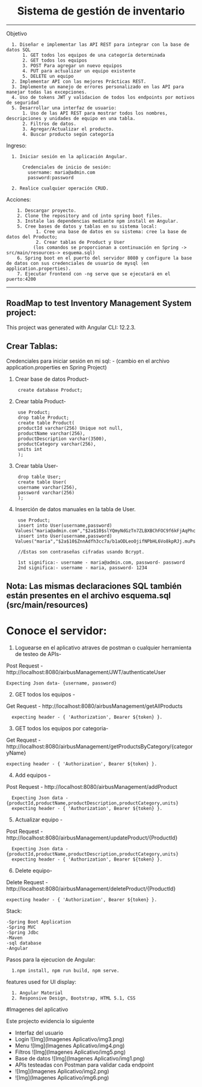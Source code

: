  <h1 align="center"> Sistema de gestión de inventario</h1>
 
 ---
 
  Objetivo

      1. Diseñar e implementar las API REST para integrar con la base de datos SQL
          1. GET todos los equipos de una categoría determinada
          2. GET todos los equipos
          3. POST Para agregar un nuevo equipos
          4. PUT para actualizar un equipo existente
          5. DELETE un equipo
      2. Implementar API con las mejores Prácticas REST.
      3. Implemente un manejo de errores personalizado en las API para manejar todas las excepciones.
      4. Uso de tokens JWT y validacion de todos los endpoints por motivos de seguridad
      5. Desarrollar una interfaz de usuario:
          1. Uso de las API REST para mostrar todos los nombres, descripciones y unidades de equipo en una tabla.
          2. Filtros de datos.
          3. Agregar/Actualizar el producto.
          4. Buscar producto según categoría


  Ingreso:
  
      1. Iniciar sesión en la aplicación Angular.
          
          Credenciales de inicio de sesión:
            username: maria@admin.com
            password:password
            
      2. Realice cualquier operación CRUD.

  Acciones:

        1. Descargar proyecto.
        2. Clone the repository and cd into spring boot files.
        3. Instale las dependencias mediante npm install en Angular.
        5. Cree bases de datos y tablas en su sistema local: 
               1. Cree una base de datos en su sistema: cree la base de datos del Producto;
               2. Crear tablas de Product y User
              (los comandos se proporcionan a continuación en Spring -> src/main/resources-> esquema.sql)
        6. Spring boot en el puerto del servidor 8080 y configure la base de datos con sus credenciales de usuario de mysql (en application.properties).
        7. Ejecutar frontend con -ng serve que se ejecutará en el puerto:4200

        
---

RoadMap to test Inventory Management System project:
-----------------------------------------------------------------------------------------------

This project was generated with Angular CLI: 12.2.3.

Crear Tablas:   
-----------------------------------------------------------------------------------------------

Credenciales para iniciar sesión en mi sql: - (cambio en el archivo application.properties en Spring Project)

1. Crear base de datos Product-

        create database Product;
	
2. Crear tabla Product-
	
	    use Product;
        drop table Product;
        create table Product(
        productId varchar(256) Unique not null,
        productName varchar(256),
        productDescription varchar(3500),
        productCategory varchar(256),
        units int
        );

3. Crear tabla User-

	
        drop table User;
        create table User(
        username varchar(256),
        password varchar(256)
        );

4. Inserción de datos manuales en la tabla de User.

		use Product;
		insert into User(username,password) Values("maria@admin.com","$2a$10$slYQmyNdGzTn7ZLBXBChFOC9f6kFjAqPhccnP6DxlWXx2lPk1C3G6");
        insert into User(username,password) Values("maria","$2a$10$ZnnAdfh3cc7a/b1aODLeoOjifNPbHL6Vo8kpRJj.muPsVp1697hJO");
		
		//Estas son contraseñas cifradas usando Bcrypt.
		
		1st significa:- username - maria@admin.com, password- password
		2nd significa:- username - maria, password- 1234


Nota: Las mismas declaraciones SQL también están presentes en el archivo esquema.sql (src/main/resources)
-----------------------------------------------------------------------------------------------


# Conoce el servidor:

1. Loguearse en el aplicativo atraves de postman o cualquier herramienta de testeo de APIs-

Post Request - http://localhost:8080/airbusManagement/JWT/authenticateUser

    Expecting Json data- {username, password}


2. GET todos los equipos -

Get Request - http://localhost:8080/airbusManagement/getAllProducts 
 
      expecting header - { 'Authorization', Bearer ${token} }.


3. GET todos los equipos por categoria-

Get Request - http://localhost:8080/airbusManagement/getProductsByCategory/{categoryName} 

    expecting header - { 'Authorization', Bearer ${token} }.

4. Add equipos -

Post Request - http://localhost:8080/airbusManagement/addProduct 

      Expecting Json data - {productId,productName,productDescription,productCategory,units} 
      expecting header - { 'Authorization', Bearer ${token} }.


5. Actualizar equipo -

Post Request - http://localhost:8080/airbusManagement/updateProduct/{ProductId} 

      Expecting Json data - {productId,productName,productDescription,productCategory,units} 
      expecting header - { 'Authorization', Bearer ${token} }.
    

6. Delete equipo-

Delete Request - http://localhost:8080/airbusManagement/deleteProduct/{ProductId}

    expecting header - { 'Authorization', Bearer ${token} }.


Stack:

    -Spring Boot Application
    -Spring MVC
    -Spring Jdbc
    -Maven
    -sql database
    -Angular


Pasos para la ejecucion de Angular:

      1.npm install, npm run build, npm serve.

features used for UI display:

      1. Angular Material
      2. Responsive Design, Bootstrap, HTML 5.1, CSS

#Imagenes del aplicativo


Este projecto evidencia lo siguiente
- Interfaz del usuario
- Login
  ![Img](Imagenes Aplicativo/img3.png)
- Menu
![Img](Imagenes Aplicativo/img4.png)
- Filtros
![Img](Imagenes Aplicativo/img5.png)
- Base de datos
![Img](Imagenes Aplicativo/img1.png)
- APIs testeadas con Postman para validar cada endpoint
- ![Img](Imagenes Aplicativo/img2.png)
- ![Img](Imagenes Aplicativo/img6.png)
